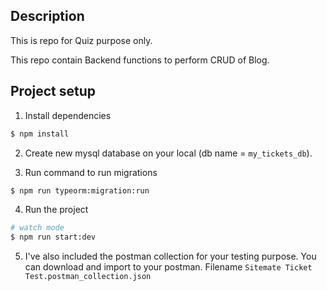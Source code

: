 ## Description

This is repo for Quiz purpose only.

This repo contain Backend functions to perform CRUD of Blog.

## Project setup

1. Install dependencies

```bash
$ npm install
```

2. Create new mysql database on your local (db name = `my_tickets_db`).

3. Run command to run migrations

```bash
$ npm run typeorm:migration:run
```

4. Run the project

```bash
# watch mode
$ npm run start:dev
```

5. I've also included the postman collection for your testing purpose. You can download and import to your postman.
   Filename `Sitemate Ticket Test.postman_collection.json`
